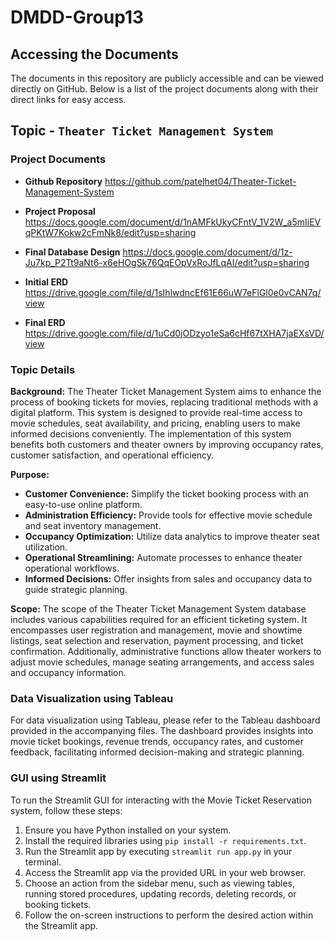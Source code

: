 # DMDD-Group13

## Accessing the Documents

The documents in this repository are publicly accessible and can be viewed directly on GitHub. Below is a list of the project documents along with their direct links for easy access.

## Topic - `Theater Ticket Management System`

### Project Documents

- **Github Repository**
https://github.com/patelhet04/Theater-Ticket-Management-System

- **Project Proposal**
  https://docs.google.com/document/d/1nAMFkUkyCFntV_1V2W_a5mIiEVqPKtW7Kokw2cFmNk8/edit?usp=sharing

- **Final Database Design**
  https://docs.google.com/document/d/1z-Ju7kp_P2Tt9aNt6-x6eHOgSk76QqEOpVxRoJfLqAI/edit?usp=sharing

- **Initial ERD**
  https://drive.google.com/file/d/1sIhlwdncEf61E66uW7eFlGl0e0vCAN7q/view

- **Final ERD**
  https://drive.google.com/file/d/1uCd0jODzyo1eSa6cHf67tXHA7jaEXsVD/view

### Topic Details

**Background:**
The Theater Ticket Management System aims to enhance the process of booking tickets for movies, replacing traditional methods with a digital platform. This system is designed to provide real-time access to movie schedules, seat availability, and pricing, enabling users to make informed decisions conveniently. The implementation of this system benefits both customers and theater owners by improving occupancy rates, customer satisfaction, and operational efficiency.

**Purpose:**

- **Customer Convenience:** Simplify the ticket booking process with an easy-to-use online platform.
- **Administration Efficiency:** Provide tools for effective movie schedule and seat inventory management.
- **Occupancy Optimization:** Utilize data analytics to improve theater seat utilization.
- **Operational Streamlining:** Automate processes to enhance theater operational workflows.
- **Informed Decisions:** Offer insights from sales and occupancy data to guide strategic planning.

**Scope:**
The scope of the Theater Ticket Management System database includes various capabilities required for an efficient ticketing system. It encompasses user registration and management, movie and showtime listings, seat selection and reservation, payment processing, and ticket confirmation. Additionally, administrative functions allow theater workers to adjust movie schedules, manage seating arrangements, and access sales and occupancy information.

### Data Visualization using Tableau

For data visualization using Tableau, please refer to the Tableau dashboard provided in the accompanying files. The dashboard provides insights into movie ticket bookings, revenue trends, occupancy rates, and customer feedback, facilitating informed decision-making and strategic planning.

### GUI using Streamlit

To run the Streamlit GUI for interacting with the Movie Ticket Reservation system, follow these steps:

1. Ensure you have Python installed on your system.
2. Install the required libraries using `pip install -r requirements.txt`.
3. Run the Streamlit app by executing `streamlit run app.py` in your terminal.
4. Access the Streamlit app via the provided URL in your web browser.
5. Choose an action from the sidebar menu, such as viewing tables, running stored procedures, updating records, deleting records, or booking tickets.
6. Follow the on-screen instructions to perform the desired action within the Streamlit app.
